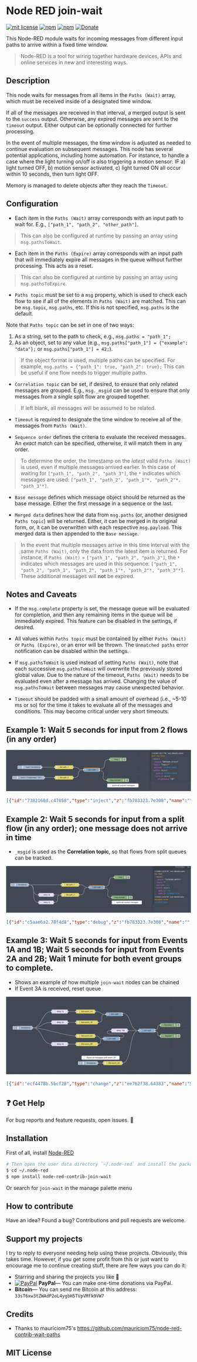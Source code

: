 # Node RED join-wait

[![mit license](https://badgen.net/badge/license/MIT/red)](https://github.com/dxdc/node-red-contrib-join-wait/blob/master/LICENSE)
[![npm](https://badgen.net/npm/v/node-red-contrib-join-wait)](https://www.npmjs.com/package/node-red-contrib-join-wait)
[![npm](https://badgen.net/npm/dt/node-red-contrib-join-wait)](https://www.npmjs.com/package/node-red-contrib-join-wait)
[![Donate](https://badgen.net/badge/Donate/PayPal/91BE09)](https://paypal.me/ddcaspi)

This Node-RED module waits for incoming messages from different input paths to arrive within a fixed time window.

> Node-RED is a tool for wiring together hardware devices, APIs and online services in new and interesting ways.

## Description

This node waits for messages from all items in the `Paths (Wait)` array, which must be received inside of a designated time window.

If all of the messages are received in that interval, a merged output is sent to the `success` output. Otherwise, any expired messages are sent to the `timeout` output. Either output can be optionally connected for further processing.

In the event of multiple messages, the time window is adjusted as needed to continue evaluation on subsequent messages. This node has several potential applications, including home automation. For instance, to handle a case where the light turning on/off is also triggering a motion sensor: IF a) light turned OFF, b) motion sensor activated, c) light turned ON all occur within 10 seconds, then turn light OFF.

Memory is managed to delete objects after they reach the `Timeout`.

## Configuration

- Each item in the `Paths (Wait)` array corresponds with an input path to wait for. E.g., `["path_1", "path_2", "other_path"]`.

> This can also be configured at runtime by passing an array using `msg.pathsToWait`.

- Each item in the `Paths (Expire)` array corresponds with an input path that will immediately expire all messages in the queue without further processing. This acts as a reset.

> This can also be configured at runtime by passing an array using `msg.pathsToExpire`.

- `Paths topic` must be set to a `msg` property, which is used to check each flow to see if all of the elements in `Paths (Wait)` are matched. This can be `msg.topic`, `msg.paths`, etc. If this is not specified, `msg.paths` is the default.

Note that `Paths topic` can be set in one of two ways:
1. As a string, set to the path to check, e.g., `msg.paths = "path_1";`
2. As an object, set to any value (e.g., `msg.paths["path_1"] = {"example": "data"};` or `msg.paths["path_1"] = 42;`).

> If the object format is used, multiple paths can be specified. For example, `msg.paths = {"path_1": true, "path_2": true};` This can be useful if one flow needs to trigger multiple paths.

- `Correlation topic` can be set, if desired, to ensure that only related messages are grouped. E.g., `msg._msgid` can be used to ensure that only messages from a *single* split flow are grouped together.

> If left blank, all messages will be assumed to be related.

- `Timeout` is required to designate the time window to receive all of the messages from `Paths (Wait)`.

- `Sequence order` defines the criteria to evaluate the received messages. An *exact* match can be specified, otherwise, it will match them in any order.

> To determine the order, the timestamp on the *latest* valid `Paths (Wait)` is used, even if multiple messages arrived earlier. In this case of waiting for `["path_1", "path_2", "path_3"]`, the `*` indicates which messages are used: `["path_1", "path_2", "path_1"*, "path_2"*, "path_3"*]`.

- `Base message` defines which message object should be returned as the base message. Either the first message in a sequence or the last.

- `Merged data` defines how the data from `msg.paths` (or, another designed `Paths topic`) will be returned. Either, it can be merged in its original form, or, it can be overwritten with each respective `msg.payload`. This merged data is then appended to the `Base message`.

> In the event that multiple messages arrive in this time interval with the same `Paths (Wait)`, only the data from the latest item is returned. For instance, if `Paths (Wait)` = `["path_1", "path_2", "path_3"]`, the `*` indicates which messages are used in this sequence: `["path_1", "path_2", "path_1", "path_2", "path_1"*, "path_2"*, "path_3"*]`. These additional messages will **not** be expired.

## Notes and Caveats

- If the `msg.complete` property is set, the message queue will be evaluated for completion, and then any remaining items in the queue will be immediately expired. This feature can be disabled in the settings, if desired.

- All values within `Paths topic` must be contained by either `Paths (Wait)` or `Paths (Expire)`, or an error will be thrown. The `Unmatched paths` error notification can be disabled within the settings.

- If `msg.pathsToWait` is used instead of setting `Paths (Wait)`, note that each successive `msg.pathsToWait` will overwrite the previously stored global value. Due to the nature of the timeout, `Paths (Wait)` needs to be evaluated even after a message has arrived. Changing the value of `msg.pathsToWait` between messages may cause unexpected behavior.

- `Timeout` should be padded with a small amount of overhead (i.e., ~5-10 ms or so) for the time it takes to evaluate all of the messages and conditions. This may become critical under very short timeouts.

## Example 1: Wait 5 seconds for input from 2 flows (in any order)

![Example 1](/docs/example1.png?raw=true "Example 1")

```json
[{"id":"7382168d.c47858","type":"inject","z":"fb783323.7e308","name":"","topic":"topic1","payload":"{\"brightness\":\"20\"}","payloadType":"json","repeat":"","crontab":"","once":false,"onceDelay":"","x":950,"y":1460,"wires":[["93c1545b.dca6f8"]]},{"id":"3b8f6807.956d78","type":"debug","z":"fb783323.7e308","name":"","active":true,"tosidebar":true,"console":false,"complete":"true","x":1610,"y":1320,"wires":[]},{"id":"5866d421.7eb66c","type":"inject","z":"fb783323.7e308","name":"","topic":"topic1","payload":"","payloadType":"date","repeat":"","crontab":"","once":false,"onceDelay":"","x":960,"y":1380,"wires":[["8d0b69cc.b2b228"]]},{"id":"337256a2.04446a","type":"debug","z":"fb783323.7e308","name":"","active":true,"tosidebar":true,"console":false,"tostatus":false,"complete":"payload","targetType":"msg","x":1610,"y":1480,"wires":[]},{"id":"8d0b69cc.b2b228","type":"change","z":"fb783323.7e308","name":"Set path_1","rules":[{"t":"set","p":"paths","pt":"msg","to":"path_1","tot":"str"}],"action":"","property":"","from":"","to":"","reg":false,"x":1210,"y":1380,"wires":[["959a4717.0b5138"]]},{"id":"93c1545b.dca6f8","type":"change","z":"fb783323.7e308","name":"Set path_2","rules":[{"t":"set","p":"paths","pt":"msg","to":"path_2","tot":"str"}],"action":"","property":"","from":"","to":"","reg":false,"x":1210,"y":1460,"wires":[["959a4717.0b5138"]]},{"id":"959a4717.0b5138","type":"join-wait","z":"fb783323.7e308","name":"","paths":"[\"path_1\", \"path_2\"]","pathsToExpire":"","ignoreUnmatched":false,"pathTopic":"paths","pathTopicType":"msg","correlationTopic":"","correlationTopicType":"msg","timeout":"5","timeoutUnits":"1000","exactOrder":"false","firstMsg":"true","mapPayload":"true","disableComplete":false,"x":1420,"y":1400,"wires":[["3b8f6807.956d78"],["337256a2.04446a"]]},{"id":"6ae4802.e40238","type":"comment","z":"fb783323.7e308","name":"(optional) expired messages","info":"","x":1660,"y":1520,"wires":[]}]
```

## Example 2: Wait 5 seconds for input from a split flow (in any order); one message does not arrive in time

- `_msgid` is used as the **Correlation topic**, so that flows from split queues can be tracked.

![Example 2](/docs/example2.png?raw=true "Example 2")

```json
[{"id":"c5aae6a2.78f4d8","type":"debug","z":"fb783323.7e308","name":"","active":true,"tosidebar":true,"console":false,"complete":"true","x":1590,"y":1440,"wires":[]},{"id":"4644d839.170ac8","type":"inject","z":"fb783323.7e308","name":"","topic":"","payload":"","payloadType":"date","repeat":"","crontab":"","once":false,"onceDelay":"","x":800,"y":1500,"wires":[["f785671e.2f1ac8","2869e698.5a1daa","373d1571.a4d5fa"]]},{"id":"3ed2d37b.3a852c","type":"debug","z":"fb783323.7e308","name":"","active":true,"tosidebar":true,"console":false,"tostatus":false,"complete":"payload","targetType":"msg","x":1590,"y":1600,"wires":[]},{"id":"f785671e.2f1ac8","type":"change","z":"fb783323.7e308","name":"Set path_1","rules":[{"t":"set","p":"paths","pt":"msg","to":"path_1","tot":"str"},{"t":"set","p":"payload","pt":"msg","to":"true","tot":"bool"}],"action":"","property":"","from":"","to":"","reg":false,"x":1190,"y":1500,"wires":[["c492296e.f80428"]]},{"id":"84493c9a.b98f9","type":"change","z":"fb783323.7e308","name":"Set path_2","rules":[{"t":"set","p":"paths","pt":"msg","to":"path_2","tot":"str"}],"action":"","property":"","from":"","to":"","reg":false,"x":1190,"y":1580,"wires":[["c492296e.f80428"]]},{"id":"c492296e.f80428","type":"join-wait","z":"fb783323.7e308","name":"","paths":"[\"path_1\", \"path_2\"]","pathsToExpire":"","pathTopic":"paths","pathTopicType":"msg","correlationTopic":"_msgid","correlationTopicType":"msg","timeout":"5","timeoutUnits":"1000","exactOrder":"false","firstMsg":"true","mapPayload":"true","x":1400,"y":1520,"wires":[["c5aae6a2.78f4d8"],["3ed2d37b.3a852c"]]},{"id":"a73abdd0.1bd6","type":"comment","z":"fb783323.7e308","name":"(optional) expired messages","info":"","x":1640,"y":1640,"wires":[]},{"id":"2869e698.5a1daa","type":"delay","z":"fb783323.7e308","name":"","pauseType":"delay","timeout":"4","timeoutUnits":"seconds","rate":"1","nbRateUnits":"1","rateUnits":"second","randomFirst":"1","randomLast":"5","randomUnits":"seconds","drop":false,"x":1000,"y":1580,"wires":[["84493c9a.b98f9"]]},{"id":"373d1571.a4d5fa","type":"delay","z":"fb783323.7e308","name":"","pauseType":"delay","timeout":"7","timeoutUnits":"seconds","rate":"1","nbRateUnits":"1","rateUnits":"second","randomFirst":"1","randomLast":"5","randomUnits":"seconds","drop":false,"x":1000,"y":1640,"wires":[["84493c9a.b98f9"]]}]
```

## Example 3: Wait 5 seconds for input from Events 1A and 1B; Wait 5 seconds for input from Events 2A and 2B; Wait 1 minute for both event groups to complete.

- Shows an example of how multiple `join-wait` nodes can be chained
- If Event 3A is received, reset queue

![Example 3](/docs/example3.png?raw=true "Example 3")

```json
[{"id":"ecf4478b.5bcf28","type":"change","z":"ee7b2f38.64383","name":"Set event_1B","rules":[{"t":"set","p":"name","pt":"msg","to":"event_1B","tot":"str"}],"action":"","property":"","from":"","to":"","reg":false,"x":760,"y":740,"wires":[["fb17fdab.13bc6"]]},{"id":"fb17fdab.13bc6","type":"join-wait","z":"ee7b2f38.64383","name":"","paths":"[\"event_1A\", \"event_1B\"]","pathsToExpire":"","ignoreUnmatched":false,"pathTopic":"name","pathTopicType":"msg","correlationTopic":"","correlationTopicType":"msg","timeout":"5","timeoutUnits":"1000","exactOrder":"false","firstMsg":"true","mapPayload":"true","disableComplete":false,"x":960,"y":680,"wires":[["8d4ce0e0.362b7"],[]]},{"id":"c264c765.36e3c8","type":"change","z":"ee7b2f38.64383","name":"Set event_1A","rules":[{"t":"set","p":"name","pt":"msg","to":"event_1A","tot":"str"}],"action":"","property":"","from":"","to":"","reg":false,"x":750,"y":660,"wires":[["fb17fdab.13bc6"]]},{"id":"6a032c55.883394","type":"delay","z":"ee7b2f38.64383","name":"","pauseType":"delay","timeout":"2","timeoutUnits":"seconds","rate":"1","nbRateUnits":"1","rateUnits":"second","randomFirst":"1","randomLast":"5","randomUnits":"seconds","drop":false,"x":560,"y":740,"wires":[["ecf4478b.5bcf28"]]},{"id":"8d4ce0e0.362b7","type":"join-wait","z":"ee7b2f38.64383","name":"","paths":"[\"event_1A\", \"event_1B\", \"event_2A\", \"event_2B\"]","pathsToExpire":"[\"event_3A\"]","ignoreUnmatched":false,"pathTopic":"name","pathTopicType":"msg","correlationTopic":"","correlationTopicType":"msg","timeout":"1","timeoutUnits":"60000","exactOrder":"false","firstMsg":"true","mapPayload":"false","disableComplete":false,"x":1200,"y":800,"wires":[["f4c5e7c1.831528"],["830ebf9c.f1588"]]},{"id":"2830e00c.06bde","type":"inject","z":"ee7b2f38.64383","name":"","topic":"","payload":"","payloadType":"date","repeat":"","crontab":"","once":false,"onceDelay":"","x":300,"y":780,"wires":[["4213bd84.2c68b4","6a032c55.883394","c47ba83d.c17548","d2839a03.b24e98"]]},{"id":"7e51b1f.75d755","type":"change","z":"ee7b2f38.64383","name":"Set event_2B","rules":[{"t":"set","p":"name","pt":"msg","to":"event_2B","tot":"str"}],"action":"","property":"","from":"","to":"","reg":false,"x":760,"y":900,"wires":[["4d466044.9e7ba"]]},{"id":"4213bd84.2c68b4","type":"change","z":"ee7b2f38.64383","name":"Set event_2A","rules":[{"t":"set","p":"name","pt":"msg","to":"event_2A","tot":"str"}],"action":"","property":"","from":"","to":"","reg":false,"x":750,"y":840,"wires":[["4d466044.9e7ba"]]},{"id":"c47ba83d.c17548","type":"delay","z":"ee7b2f38.64383","name":"","pauseType":"delay","timeout":"4","timeoutUnits":"seconds","rate":"1","nbRateUnits":"1","rateUnits":"second","randomFirst":"1","randomLast":"5","randomUnits":"seconds","drop":false,"x":560,"y":900,"wires":[["7e51b1f.75d755"]]},{"id":"4d466044.9e7ba","type":"join-wait","z":"ee7b2f38.64383","name":"","paths":"[\"event_2A\", \"event_2B\"]","pathsToExpire":"","ignoreUnmatched":false,"pathTopic":"name","pathTopicType":"msg","correlationTopic":"","correlationTopicType":"msg","timeout":"5","timeoutUnits":"1000","exactOrder":"false","firstMsg":"true","mapPayload":"true","disableComplete":false,"x":940,"y":860,"wires":[["89331b9.e9fbce8"],[]]},{"id":"a335f9be.14d698","type":"change","z":"ee7b2f38.64383","name":"Set event_3A","rules":[{"t":"set","p":"name","pt":"msg","to":"event_3A","tot":"str"}],"action":"","property":"","from":"","to":"","reg":false,"x":950,"y":1040,"wires":[["8d4ce0e0.362b7"]]},{"id":"b3d43a9c.4f0558","type":"inject","z":"ee7b2f38.64383","name":"","topic":"","payload":"","payloadType":"date","repeat":"","crontab":"","once":false,"onceDelay":"","x":780,"y":1040,"wires":[["a335f9be.14d698"]]},{"id":"830ebf9c.f1588","type":"debug","z":"ee7b2f38.64383","name":"Expired","active":true,"tosidebar":true,"console":false,"tostatus":true,"complete":"true","targetType":"full","x":1360,"y":840,"wires":[]},{"id":"f4c5e7c1.831528","type":"debug","z":"ee7b2f38.64383","name":"Success","active":true,"tosidebar":true,"console":false,"tostatus":false,"complete":"true","targetType":"full","x":1360,"y":760,"wires":[]},{"id":"89331b9.e9fbce8","type":"delay","z":"ee7b2f38.64383","name":"","pauseType":"delay","timeout":"10","timeoutUnits":"seconds","rate":"1","nbRateUnits":"1","rateUnits":"second","randomFirst":"1","randomLast":"5","randomUnits":"seconds","drop":false,"x":1000,"y":800,"wires":[["8d4ce0e0.362b7"]]},{"id":"d2839a03.b24e98","type":"delay","z":"ee7b2f38.64383","name":"","pauseType":"delay","timeout":"1","timeoutUnits":"seconds","rate":"1","nbRateUnits":"1","rateUnits":"second","randomFirst":"1","randomLast":"5","randomUnits":"seconds","drop":false,"x":560,"y":660,"wires":[["c264c765.36e3c8"]]},{"id":"69bf4156.8d7b8","type":"comment","z":"ee7b2f38.64383","name":"Expire all messages with event_3A","info":"","x":860,"y":1000,"wires":[]}]
```

## :question: Get Help

For bug reports and feature requests, open issues. :bug:

## Installation

First of all, install [Node-RED](http://nodered.org/docs/getting-started/installation)

```sh
# Then open the user data directory `~/.node-red` and install the package
$ cd ~/.node-red
$ npm install node-red-contrib-join-wait
```

Or search for `join-wait` in the manage palette menu

## How to contribute

Have an idea? Found a bug? Contributions and pull requests are welcome.

## Support my projects

I try to reply to everyone needing help using these projects. Obviously, this takes time. However, if you get some profit from this or just want to encourage me to continue creating stuff, there are few ways you can do it:

-   Starring and sharing the projects you like :rocket:
-   [![PayPal][badge_paypal]][paypal-donations] **PayPal**— You can make one-time donations via PayPal.
-   **Bitcoin**— You can send me Bitcoin at this address: `33sT6xw3tZWAdP2oL4ygbH5TVpVMfk9VW7`

## Credits

-   Thanks to mauriciom75's https://github.com/mauriciom75/node-red-contrib-wait-paths

## MIT License

[badge_paypal]: https://img.shields.io/badge/Donate-PayPal-blue.svg
[paypal-donations]: https://paypal.me/ddcaspi
